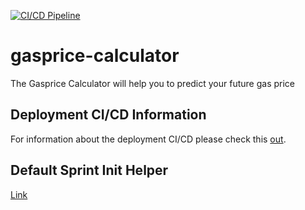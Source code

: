 [![CI/CD Pipeline](https://github.com/JanoschA/gasprice-calculator/actions/workflows/pipeline.yml/badge.svg?branch=master)](https://github.com/JanoschA/gasprice-calculator/actions/workflows/pipeline.yml)

# gasprice-calculator
The Gasprice Calculator will help you to predict your future gas price

## Deployment CI/CD Information
For information about the deployment CI/CD please check this [out](DEPLOYMENT_README.md).

## Default Sprint Init Helper
[Link](HELP.md)